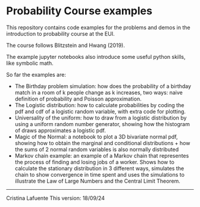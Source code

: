 # Probability Course examples

This repository contains code examples for the problems and demos in the introduction to probability course at the EUI.

The course follows Blitzstein and Hwang (2019).

The example jupyter notebooks also introduce some useful python skills, like symbolic math.

So far the examples are:

- The Birthday problem simulation: how does the probability of a birthday match in a room of k people change as k increases, two ways: naive definition of probability and Poisson approximation.
- The Logistic distribution: how to calculate probabilities by coding the pdf and cdf of a logistic random variable, with extra code for plotting.
- Universality of the uniform: how to draw from a logistic distribution by using a uniform random number generator, showing how the histogram of draws approximates a logistic pdf.
- Magic of the Normal: a notebook to plot a 3D bivariate normal pdf, showing how to obtain the marginal and conditional distributions + how the sums of 2 normal random variables is also normally distributed
- Markov chain example: an example of a Markov chain that representes the process of finding and losing jobs of a worker. Shows how to calculate the stationary distribution in 3 different ways, simulates the chain to show convergence in time spent and uses the simulations to illustrate the Law of Large Numbers and the Central Limit Theorem.

------------
Cristina Lafuente
This version: 18/09/24


